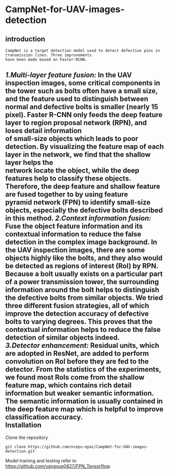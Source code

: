 CampNet-for-UAV-images-detection
====================================
introduction
-------------------
    CampNet is a target detection model used to detect defective pins in transmission lines. Three improvements   
    have been made based on Faster-RCNN. 
   ***1.Multi-layer feature fusion:*** 
    In the UAV inspection images, some critical components in the tower such 
    as bolts often have a small size, and the feature used to distinguish 
    between normal and defective bolts is smaller (nearly 15 pixel). Faster R-CNN only feeds the deep feature 
    layer to region proposal network (RPN), and loses detail information  
    of small-size objects which leads to poor detection. By visualizing the feature map of each layer in the 
    network, we find that the shallow layer helps the <br>network locate the object, while the deep features
    help to classify these objects. Therefore, the deep feature and shallow feature are fused together to by 
    using feature <br>pyramid network (FPN) to identify small-size objects, especially the defective bolts 
    described in this method.
   ***2.Context information fusion:*** 
   Fuse the object feature information and its contextual information to reduce the false detection in the complex image background. In the UAV   inspection images, there are some    objects highly like the bolts, and they also would be detected as regions of interest (RoI) by RPN. Because a bolt usually exists on a particular   part of a power transmission    tower, the surrounding information around the bolt helps to distinguish the defective bolts from similar objects. We tried three different fusion   strategies, all of which        improve the detection accuracy of defective bolts to varying degrees. This proves that the contextual information helps to reduce the false detection of   similar objects          indeed.  
    ***3.Detector enhancement:*** Residual units, which are adopted in ResNet, are added to perform convolution on RoI before they are fed to the detector. From the statistics of the   experiments, we found most RoIs come from the shallow feature map, which contains rich detail information but weaker semantic information. The semantic information is usually   contained in the deep feature map which is helpful to improve classification accuracy.   
Installation
--------------------
Clone the repository    
  ```Shell    
  git clone https://github.com/ncepu-epai/CampNet-for-UAV-images-detection.git    
  ```       
   Model training and testing refer to https://github.com/yangxue0827/FPN_Tensorflow.
